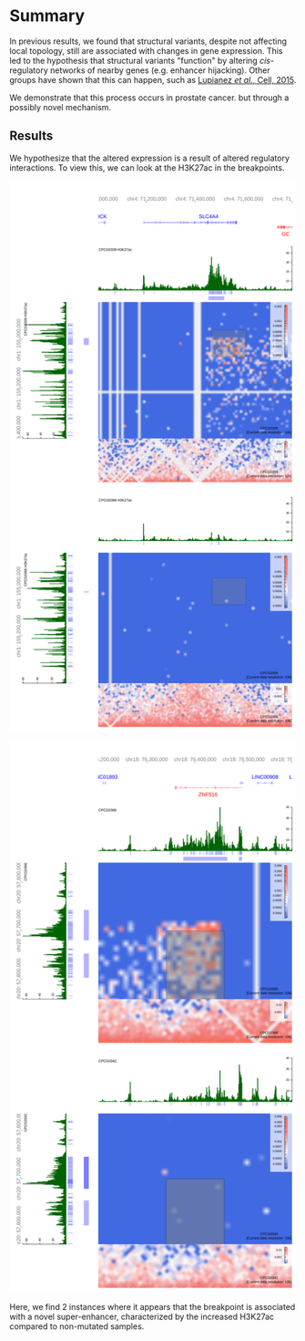 # Summary

In previous results, we found that structural variants, despite not affecting local topology, still are associated with changes in gene expression.
This led to the hypothesis that structural variants "function" by altering _cis_-regulatory networks of nearby genes (e.g. enhancer hijacking).
Other groups have shown that this can happen, such as [Lupianez _et al._, Cell, 2015](https://doi.org/10.1016/j.cell.2015.04.004).

We demonstrate that this process occurs in prostate cancer. but through a possibly novel mechanism.

## Results

We hypothesize that the altered expression is a result of altered regulatory interactions.
To view this, we can look at the H3K27ac in the breakpoints.

![SLC4A4 translocation](Plots/SLC4A4.svg)

![ZNF516 translocation](Plots/ZNF516.svg)

Here, we find 2 instances where it appears that the breakpoint is associated with a novel super-enhancer, characterized by the increased H3K27ac compared to non-mutated samples.

